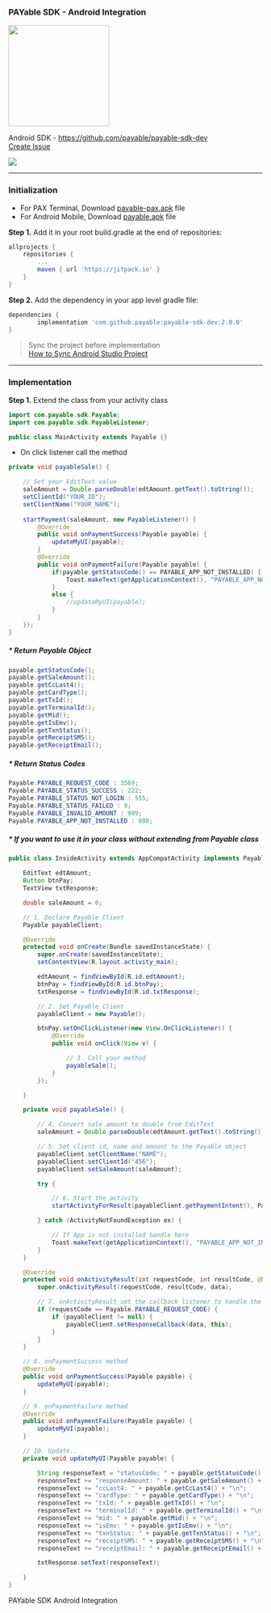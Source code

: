 ### PAYable SDK - Android Integration

<img width=200 src="https://i.imgur.com/QCiiqMU.png" /> <br>

Android SDK - https://github.com/payable/payable-sdk-dev <br/>
<a target="_blank" href="https://github.com/payable/payable-sdk-dev/issues/new">Create Issue</a>

[![](https://jitpack.io/v/payable/payable-sdk-dev.svg)](https://jitpack.io/#payable/payable-sdk-dev)

<hr>

### Initialization 

* For PAX Terminal, Download <a href="https://gitlab.com/payable/payable_android_itegration/raw/master/PAYable/payable-pax.apk" target="_blank">payable-pax.apk</a> file 
* For Android Mobile, Download <a href="https://gitlab.com/payable/payable_android_itegration/raw/master/PAYable/payable.apk" target="_blank">payable.apk</a> file

<b>Step 1.</b> Add it in your root build.gradle at the end of repositories:
```gradle
allprojects {
    repositories {
        ...
        maven { url 'https://jitpack.io' }
    }
}
```

<b>Step 2.</b> Add the dependency in your app level gradle file:
```gradle
dependencies {
        implementation 'com.github.payable:payable-sdk-dev:2.0.0'
}
```

> Sync the project before implementation <br>
 <a target="_blank" href="https://stackoverflow.com/questions/19932793/syncing-android-studio-project-with-gradle-files">How to Sync Android Studio Project</a>

<hr>

### Implementation

<b>Step 1.</b> Extend the class from your activity class
```java
import com.payable.sdk.Payable;
import com.payable.sdk.PayableListener;

public class MainActivity extends Payable {}
```

* On click listener call the method

```java
private void payableSale() {

    // Set your EditText value
    saleAmount = Double.parseDouble(edtAmount.getText().toString());
    setClientId("YOUR_ID");
    setClientName("YOUR_NAME");
    
    startPayment(saleAmount, new PayableListener() {
        @Override
        public void onPaymentSuccess(Payable payable) {
            updateMyUI(payable);
        }
        @Override
        public void onPaymentFailure(Payable payable) {
            if(payable.getStatusCode() == PAYABLE_APP_NOT_INSTALLED) {
                Toast.makeText(getApplicationContext(), "PAYABLE_APP_NOT_INSTALLED", Toast.LENGTH_LONG).show();
            }
            else {
                //updateMyUI(payable);
            }
        }
    });
}
```

##### * Return Payable Object
```java
payable.getStatusCode();
payable.getSaleAmount();
payable.getCcLast4();
payable.getCardType();
payable.getTxId();
payable.getTerminalId();
payable.getMid();
payable.getIsEmv();
payable.getTxnStatus();
payable.getReceiptSMS();
payable.getReceiptEmail();
```

##### * Return Status Codes
```java
Payable.PAYABLE_REQUEST_CODE : 3569;
Payable.PAYABLE_STATUS_SUCCESS : 222;
Payable.PAYABLE_STATUS_NOT_LOGIN : 555;
Payable.PAYABLE_STATUS_FAILED : 0;
Payable.PAYABLE_INVALID_AMOUNT : 999;
Payable.PAYABLE_APP_NOT_INSTALLED : 888;
```

##### * If you want to use it in your class without extending from Payable class
```java
public class InsideActivity extends AppCompatActivity implements PayableListener {

    EditText edtAmount;
    Button btnPay;
    TextView txtResponse;

    double saleAmount = 0;

    // 1. Declare Payable Client
    Payable payableClient;

    @Override
    protected void onCreate(Bundle savedInstanceState) {
        super.onCreate(savedInstanceState);
        setContentView(R.layout.activity_main);

        edtAmount = findViewById(R.id.edtAmount);
        btnPay = findViewById(R.id.btnPay);
        txtResponse = findViewById(R.id.txtResponse);

        // 2. Set Payable Client
        payableClient = new Payable();

        btnPay.setOnClickListener(new View.OnClickListener() {
            @Override
            public void onClick(View v) {

                // 3. Call your method
                payableSale();
            }
        });

    }

    private void payableSale() {

        // 4. Convert sale amount to double from EditText
        saleAmount = Double.parseDouble(edtAmount.getText().toString());

        // 5. Set client id, name and amount to the Payable object
        payableClient.setClientName("NAME");
        payableClient.setClientId("456");
        payableClient.setSaleAmount(saleAmount);

        try {

            // 6. Start the activity
            startActivityForResult(payableClient.getPaymentIntent(), Payable.PAYABLE_REQUEST_CODE);

        } catch (ActivityNotFoundException ex) {

            // If App is not installed handle here
            Toast.makeText(getApplicationContext(), "PAYABLE_APP_NOT_INSTALLED", Toast.LENGTH_LONG).show();
        }
    }

    @Override
    protected void onActivityResult(int requestCode, int resultCode, @Nullable Intent data) {
        super.onActivityResult(requestCode, resultCode, data);

        // 7. onActivityResult set the callback listener to handle the response
        if (requestCode == Payable.PAYABLE_REQUEST_CODE) {
            if (payableClient != null) {
                payableClient.setResponseCallback(data, this);
            }
        }
    }

    // 8. onPaymentSuccess method
    @Override
    public void onPaymentSuccess(Payable payable) {
        updateMyUI(payable);
    }

    // 9. onPaymentFailure method
    @Override
    public void onPaymentFailure(Payable payable) {
        updateMyUI(payable);
    }

    // 10. Update..
    private void updateMyUI(Payable payable) {

        String responseText = "statusCode: " + payable.getStatusCode() + "\n";
        responseText += "responseAmount: " + payable.getSaleAmount() + "\n";
        responseText += "ccLast4: " + payable.getCcLast4() + "\n";
        responseText += "cardType: " + payable.getCardType() + "\n";
        responseText += "txId: " + payable.getTxId() + "\n";
        responseText += "terminalId: " + payable.getTerminalId() + "\n";
        responseText += "mid: " + payable.getMid() + "\n";
        responseText += "isEmv: " + payable.getIsEmv() + "\n";
        responseText += "txnStatus: " + payable.getTxnStatus() + "\n";
        responseText += "receiptSMS: " + payable.getReceiptSMS() + "\n";
        responseText += "receiptEmail: " + payable.getReceiptEmail() + "\n";

        txtResponse.setText(responseText);

    }
}
```

PAYable SDK Android Integration
